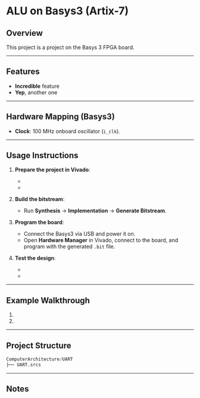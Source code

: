 # ALU on Basys3 (Artix-7)

## Overview

This project is a project on the Basys 3 FPGA board.

---

## Features

* **Incredible** feature
* **Yep**, another one

---

## Hardware Mapping (**Basys3**)

* **Clock**: 100 MHz onboard oscillator (`i_clk`).

---

## Usage Instructions


1. **Prepare the project in Vivado**:

   * 
   *

2. **Build the bitstream**:

   * Run **Synthesis** → **Implementation** → **Generate Bitstream**.

3. **Program the board**:

   * Connect the Basys3 via USB and power it on.
   * Open **Hardware Manager** in Vivado, connect to the board, and program with the generated `.bit` file.

4. **Test the design**:

   *
   *

---

## Example Walkthrough

1. 
2.

---

## Project Structure

```Python
ComputerArchitecture/UART
├── UART.srcs
```

---

## Notes
